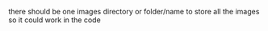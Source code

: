 there should be one  images directory or folder/name  to store all the images so it could work in the code 
